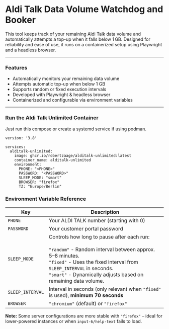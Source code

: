 # Aldi Talk Data Volume Watchdog and Booker

This tool keeps track of your remaining Aldi Talk data volume and automatically attempts a top-up when it falls below 1 GB. 
Designed for reliability and ease of use, it runs on a containerized setup using Playwright and a headless browser.

---

### Features

* Automatically monitors your remaining data volume
* Attempts automatic top-up when below 1 GB
* Supports random or fixed execution intervals
* Developed with Playwright & headless browser
* Containerized and configurable via environment variables

---

### Run the Aldi Talk Unlimited Container

Just run this compose or create a systemd service if using podman.

```
version: '3.8'

services:
  alditalk-unlimited:
    image: ghcr.io/robertzaage/alditalk-unlimited:latest
    container_name: alditalk-unlimited
    environment:
      PHONE: "<PHONE>"
      PASSWORD: "<PASSWORD>"
      SLEEP_MODE: "smart"
      BROWSER: "firefox"
      TZ: "Europe/Berlin"
```

### Environment Variable Reference

| Key              | Description                                                                                                                                                                                                                                                   |
| ---------------- | ------------------------------------------------------------------------------------------------------------------------------------------------------------------------------------------------------------------------------------------------------------- |
| `PHONE`      | Your ALDI TALK number (starting with 0)                                                                                                                                                                                                                       |
| `PASSWORD`       | Your customer portal password                                                                                                                                                                                                                                 |
| `SLEEP_MODE`     | Controls how long to pause after each run: <br><br> `"random"` - Random interval between approx. 5–8 minutes. <br> `"fixed"` - Uses the fixed interval from `SLEEP_INTERVAL` in seconds. <br> `"smart"` - Dynamically adjusts based on remaining data volume. |
| `SLEEP_INTERVAL` | Interval in seconds (only relevant when `"fixed"` is used), **minimum 70 seconds**                                                                                                                                                                            |
| `BROWSER`        | `"chromium"` (default) or `"firefox"`                                                                                                                                                                                                                         |

**Note:** Some server configurations are more stable with `"firefox"` – ideal for lower-powered instances or when `input-6/help-text` fails to load.
